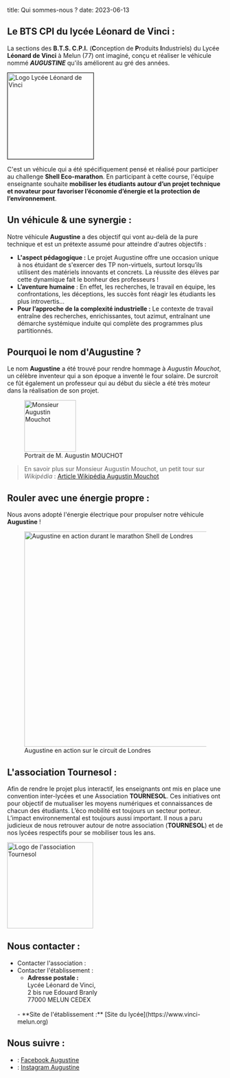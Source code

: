 title: Qui sommes-nous ?
date: 2023-06-13


## Le BTS CPI du lycée Léonard de Vinci :
La sections des **B.T.S. C.P.I.** (**C**onception de **P**roduits **I**ndustriels) du Lycée **Léonard de Vinci** à Melun (77) ont imaginé, conçu et réaliser le véhicule nommé ***AUGUSTINE*** qu'ils améliorent au gré des années.

<img src="{static}/images/logo&baseline-fondblanc.png" width="200" border=1px alt="Logo Lycée Léonard de Vinci">

C'est un véhicule qui a été spécifiquement pensé et réalisé pour participer au challenge **Shell Eco-marathon**. 
En participant à cette course, l'équipe enseignante souhaite **mobiliser les étudiants autour d’un projet technique et novateur pour favoriser l’économie d’énergie et la protection de l’environnement**.


## Un véhicule & une synergie :
Notre véhicule **Augustine** a des objectif qui vont au-delà de la pure technique et est un prétexte assumé pour atteindre d'autres objectifs :
- **L'aspect pédagogique :** Le projet Augustine offre une occasion unique à nos étuidant de s'exercer des TP non-virtuels, surtout lorsqu’ils utilisent des matériels innovants et concrets. La réussite des élèves par cette dynamique fait le bonheur des professeurs !
- **L’aventure humaine** : En effet, les recherches, le travail en équipe, les confrontations, les déceptions, les succès font réagir les étudiants les plus introvertis…
- **Pour l’approche de la complexité industrielle :** Le contexte de travail entraîne des recherches, enrichissantes, tout azimut, entraînant une démarche systémique induite qui complète des programmes plus partitionnés.


## Pourquoi le nom d'Augustine ?
Le nom **Augustine** a été trouvé pour rendre hommage à *Augustin Mouchot*, un célèbre inventeur qui a son époque a inventé le four solaire. De surcroit ce fût également un professeur qui au début du siècle a été très moteur dans la réalisation de son projet.


<figure>
    <img src="{static}/images/Mouchot.jpeg" width="120" alt="Monsieur Augustin Mouchot">
    <figcaption>Portrait de M. Augustin MOUCHOT</figcaption>
</figure>



>En savoir plus sur Monsieur Augustin Mouchot, un petit tour sur *Wikipédia* : [Article Wikipédia Augustin Mouchot](https://fr.wikipedia.org/wiki/Augustin_Mouchot)


## Rouler avec une énergie propre :
Nous avons adopté l'énergie électrique pour propulser notre véhicule **Augustine** !

<figure>
    <img src="{static}/images/Augustine_en_course.jpg" width="500" alt="Augustine en action durant le marathon Shell de Londres">
    <figcaption>Augustine en action sur le circuit de Londres</figcaption>
</figure>

## L'association Tournesol :
Afin de rendre le projet plus interactif, les enseignants ont mis en place une convention inter-lycées et une  Association **TOURNESOL**. Ces initiatives ont pour objectif de mutualiser les moyens numériques et connaissances de chacun des étudiants.
L’éco mobilité est toujours un secteur porteur. L’impact environnemental est toujours aussi important. Il nous a paru judicieux de nous retrouver autour de notre association (**TOURNESOL**) et de nos lycées respectifs pour se mobiliser tous les ans. 



<img src="{static}/images/Logo_tournesol.jpg" width="200" alt="Logo de l'association Tournesol">

## **Nous contacter :**

- Contacter l'association :
- Contacter l'établissement :
    - **Adresse postale :**<br>
    Lycée Léonard de Vinci,<br>
    2 bis rue Edouard Branly<br>
    77000 MELUN CEDEX
    <br>
    - **Site de l'établissement :** [Site du lycée](https://www.vinci-melun.org)

## **Nous suivre :**

- <i class="fa fa-facebook-official fa-lg"></i> : [Facebook Augustine](https://www.facebook.com/AugustineShellEco)
- <i class="fa fa-instagram fa-lg"></i> : [Instagram Augustine](https://www.instagram.com/team_augustine/)

